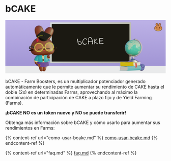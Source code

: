 # bCAKE

![](<../../../.gitbook/assets/image (1) (2) (1).png>)

bCAKE - Farm Boosters, es un multiplicador potenciador generado automáticamente que le permite aumentar su rendimiento de CAKE hasta el doble (2x) en determinadas Farms, aprovechando al máximo la combinación de participación de CAKE a plazo fijo y de Yield Farming (Farms).&#x20;

**¡bCAKE NO es un token nuevo y NO se puede transferir!**

Obtenga más información sobre bCAKE y cómo usarlo para aumentar sus rendimientos en Farms:

{% content-ref url="como-usar-bcake.md" %}
[como-usar-bcake.md](como-usar-bcake.md)
{% endcontent-ref %}

{% content-ref url="faq.md" %}
[faq.md](faq.md)
{% endcontent-ref %}
